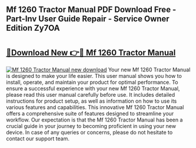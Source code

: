 ## Mf 1260 Tractor Manual PDF Download Free - Part-Inv User Guide Repair - Service Owner Edition Zy7OA

# <h2><a href="http://bc84556.oget.top/?id=Mf+1260+Tractor+Manual">🔗Download New 👉🔴 Mf 1260 Tractor Manual</a></h2>

[![Mf 1260 Tractor Manual new download](https://i.imgur.com/5g1atiW.png)](http://bc84556.oget.top/?id=Mf+1260+Tractor+Manual)
Your new Mf 1260 Tractor Manual is designed to make your life easier. This user manual shows you how to install, operate, and maintain your product for optimal performance. To ensure a successful experience with your new Mf 1260 Tractor Manual, please read this user manual carefully before use. It includes detailed instructions for product setup, as well as information on how to use its various features and capabilities. This innovative Mf 1260 Tractor Manual offers a comprehensive suite of features designed to streamline your workflow. Our expectation is that the Mf 1260 Tractor Manual has been a crucial guide in your journey to becoming proficient in using your new device. In case of any queries or concerns, please do not hesitate to contact our support team.
